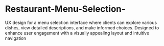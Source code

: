 # Restaurant-Menu-Selection-
UX design for a menu selection interface where clients can explore various dishes, view detailed descriptions, and make informed choices. Designed to enhance user engagement with a visually appealing layout and intuitive navigation
